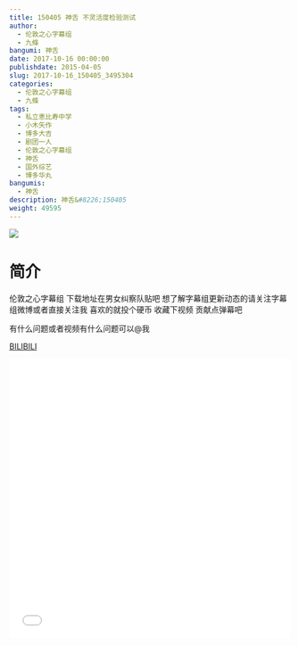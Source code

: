 ```yaml
---
title: 150405 神舌 不灵活度检验测试
author: 
  - 伦敦之心字幕组
  - 九條
bangumi: 神舌
date: 2017-10-16 00:00:00
publishdate: 2015-04-05
slug: 2017-10-16_150405_3495304
categories: 
  - 伦敦之心字幕组
  - 九條
tags: 
  - 私立恵比寿中学
  - 小木矢作
  - 博多大吉
  - 剧团一人
  - 伦敦之心字幕组
  - 神舌
  - 国外综艺
  - 博多华丸
bangumis: 
  - 神舌
description: 神舌&#8226;150405
weight: 49595
---
```


![](https://i.imgur.com/EGp6KHy.jpg)

# 简介  
伦敦之心字幕组 下载地址在男女纠察队贴吧 想了解字幕组更新动态的请关注字幕组微博或者直接关注我 喜欢的就投个硬币 收藏下视频 贡献点弹幕吧
有什么问题或者视频有什么问题可以@我

  [BILIBILI](https://www.bilibili.com/video/av3495304/)


  <iframe src="//www.bilibili.com/html/html5player.html?cid=5558669&aid=3495304" width="100%" height="500" frameborder="0" allowfullscreen="allowfullscreen"></iframe>
